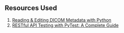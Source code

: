 ## Resources Used
1. [Reading & Editing DICOM Metadata with Python](https://medium.com/@ashkanpakzad/reading-editing-dicom-metadata-w-python-8204223a59f6)
2. [RESTful API Testing with PyTest: A Complete Guide](https://laerciosantanna.medium.com/mastering-restful-api-testing-with-pytest-56d22460a9c4)
